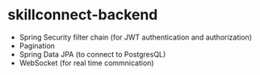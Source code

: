 # skillconnect-backend
- Spring Security filter chain (for JWT authentication and authorization)
- Pagination
- Spring Data JPA (to connect to PostgresQL)
- WebSocket (for real time commnication)
